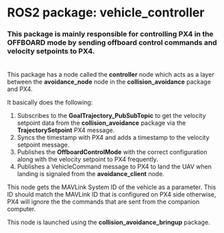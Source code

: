 # ROS2 package: vehicle_controller

### This package is mainly responsible for controlling PX4 in the OFFBOARD mode by sending offboard control commands and velocity setpoints to PX4.<br><br>

This package has a node called the **controller** node which acts as a layer between the **avoidance_node** node in the **collision_avoidance** package and PX4.<br>

It basically does the following:<br>
1. Subscribes to the **GoalTrajectory_PubSubTopic** to get the velocity setpoint data from the **collision_avoidance** package via the **TrajectorySetpoint** PX4 message.<br>
2. Syncs the timestamp with PX4 and adds a timestamp to the velocity setpoint message.<br>
3. Publishes the **OffboardControlMode** with the correct configuration along with the velocity setpoint to PX4 frequently.<br>
4. Publishes a VehicleCommand message to PX4 to land the UAV when landing is signaled from the **avoidance_client** node. <br>

This node gets the MAVLink System ID of the vehicle as a parameter. This ID should match the MAVLink ID that is configured on PX4 side otherwise, PX4 will ignore the the commands that are sent from the companion computer.

This node is launched using the **collision_avoidance_bringup** package.

